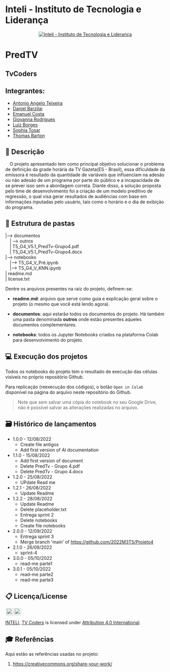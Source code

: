 # Inteli - Instituto de Tecnologia e Liderança 

<p align="center">
<a href= "https://www.inteli.edu.br/"><img src="https://www.inteli.edu.br/wp-content/uploads/2021/08/20172028/marca_1-2.png" alt="Inteli - Instituto de Tecnologia e Liderança" border="0"></a>
</p>

# PredTV

## TvCoders

## Integrantes: 
- <a href=''>Antonio Angelo Teixeira</a>
- <a href="https://www.linkedin.com/in/daniel-barzilai-061036234/">Daniel Barzilai</a>
- <a href="https://www.linkedin.com/in/emanuel-45b637185/">Emanuel Costa</a>
- <a href="https://www.linkedin.com/in/giovanna-rodrigues-araujo/">Giovanna Rodrigues</a>
- <a href="https://www.linkedin.com/in/sbluizfernando/"> Luiz Borges</a>
- <a href="https://www.linkedin.com/in/sophia-de-oliveira-tosar-aba7ab23b/">Sophia Tosar</a>
- <a href="https://www.linkedin.com/in/victorbarq/">Thomas Barton</a> 


## 📝 Descrição
&emsp;O projeto apresentado tem como principal objetivo solucionar o problema de definição da grade horária da TV Gazeta(ES - Brasil), essa dificuldade da emissora é resultado da quantidade de variáveis que influenciam na adesão ou não adesão de um programa por parte do público e a incapacidade de se prever isso sem a abordagem correta. Diante disso, a solução proposta pelo time de desenvolvimento foi a criação de um modelo preditivo de regressão, o qual visa gerar resultados de audiências com base em informações inputadas pelo usuário, tais como o horário e o dia de exibição do programa.

## 📁 Estrutura de pastas

|--> documentos<br>
  &emsp;| --> outros <br>
  &emsp;| T5_G4_V5.1_PredTv-Grupo4.pdf<br>
  &emsp;| T5_G4_V5.1_PredTv-Grupo4.docx<br>
|--> notebooks<br>
  &emsp;|--> T5_G4_V_Pré.ipynb<br>
  &emsp;|--> T5_G4_V_KNN.ipynb<br>
| readme.md<br>
| license.txt

Dentre os arquivos presentes na raiz do projeto, definem-se:

- <b>readme.md</b>: arquivo que serve como guia e explicação geral sobre o projeto (o mesmo que você está lendo agora).

- <b>documentos</b>: aqui estarão todos os documentos do projeto. Há também uma pasta denominada <b>outros</b> onde estão presentes aqueles documentos complementares.

- <b>notebooks</b>: todos os Jupyter Notebooks criados na plataforma Colab para desenvolvimento do projeto.

## 💻 Execução dos projetos

Todos os notebooks do projeto tem o resultado de execução das células visíveis no próprio repositório Github.

Para replicação (reexecução dos códigos), o botão `Open in Colab` disponível na página do arquivo neste repositório do Github.
> Note que sem salvar uma cópia do notebook no seu Google Drive, não é possível salvar as alterações realizadas no arquivo.
## 🗃 Histórico de lançamentos

* 1.0.0 - 12/08/2022
    * Create file antigos
    * Add first version of Al documentation
* 1.1.0 - 15/08/2022
    * Add first version of document
    * Delete PredTv - Grupo 4.pdf
    * Delete PredTv - Grupo 4.docx
* 1.2.0 - 25/08/2022
    * UPdate Read me
* 1.2.1 - 26/08/2022
    * Update Readme
* 1.2.2 - 28/08/2022
    * Update Readme
    * Delete placeholder.txt
    * Entrega sprint 2
    * Delete notebooks
    * Create file notebooks
* 2.0.0 - 12/09/2022
    * Entrega sprint 3
    * Merge branch 'main' of https://github.com/2022M3T5/Projeto4
* 2.1.0 - 26/09/2022
    * sprint-4
* 3.0.0 - 05/10/2022
    * read-me parte1   
* 3.0.1 - 05/10/2022
     * read-me parte2
     * read-me parte3

## 📋 Licença/License

<img style="height:22px!important;margin-left:3px;vertical-align:text-bottom;" src="https://mirrors.creativecommons.org/presskit/icons/cc.svg?ref=chooser-v1"><img style="height:22px!important;margin-left:3px;vertical-align:text-bottom;" src="https://mirrors.creativecommons.org/presskit/icons/by.svg?ref=chooser-v1"><p xmlns:cc="http://creativecommons.org/ns#" xmlns:dct="http://purl.org/dc/terms/"><a property="dct:title" rel="cc:attributionURL" href="https://www.inteli.edu.br/escritorio-de-projetos/">INTELI,</a>  <a rel="cc:attributionURL dct:creator" property="cc:attributionName" href="https://github.com/2022M3T5/Projeto4">TV Coders</a> is licensed under <a href="http://creativecommons.org/licenses/by/4.0/?ref=chooser-v1" target="_blank" rel="license noopener noreferrer" style="display:inline-block;">Attribution 4.0 International</a>.</p>

## 🎓 Referências

Aqui estão as referências usadas no projeto:

1. <https://creativecommons.org/share-your-work/>

